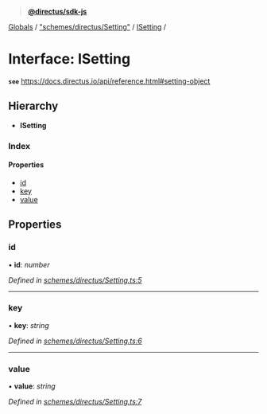 > **[@directus/sdk-js](../README.md)**

[Globals](../README.md) / ["schemes/directus/Setting"](../modules/_schemes_directus_setting_.md) / [ISetting](_schemes_directus_setting_.isetting.md) /

# Interface: ISetting

**`see`** https://docs.directus.io/api/reference.html#setting-object

## Hierarchy

* **ISetting**

### Index

#### Properties

* [id](_schemes_directus_setting_.isetting.md#id)
* [key](_schemes_directus_setting_.isetting.md#key)
* [value](_schemes_directus_setting_.isetting.md#value)

## Properties

###  id

• **id**: *number*

*Defined in [schemes/directus/Setting.ts:5](https://github.com/janbiasi/sdk-js/blob/75383ea/src/schemes/directus/Setting.ts#L5)*

___

###  key

• **key**: *string*

*Defined in [schemes/directus/Setting.ts:6](https://github.com/janbiasi/sdk-js/blob/75383ea/src/schemes/directus/Setting.ts#L6)*

___

###  value

• **value**: *string*

*Defined in [schemes/directus/Setting.ts:7](https://github.com/janbiasi/sdk-js/blob/75383ea/src/schemes/directus/Setting.ts#L7)*